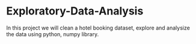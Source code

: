 # Exploratory-Data-Analysis

In this project we will clean a hotel booking dataset, explore and analysize the data using python, numpy library.
